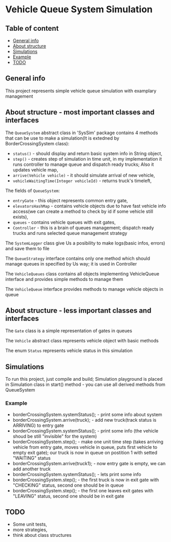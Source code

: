 # Vehicle Queue System Simulation
## Table of content
* [General info](#general-info)
* [About structure](#about-structue)
* [Simulations](#simulations)
* [Example](#example)
* [TODO](#TODO)

## General info
This project represents simple vehicle queue simulation with examplary management
	
## About structure - most important classes and interfaces
The `QueueSystem` abstract class in 'SysSim' package contains 4 methods that can be use to make a simulation(It is extedned by BorderCrossingSystem class):
* `status()` - should display and return basic system info in String object,
* `step()` - creates step of simulation in time unit, in my implementation it runs controller to manage queue and dispatch ready trucks; Also it updates vehicle map,
* `arrive(Vehicle vehicle)` - it should simulate arrival of new vehicle,
* `vehicleWaitingTime(Integer vehicleId)` - returns truck's timeleft,

The fields of `QueueSystem`:
* `entryGate` - this object represents common entry gate, 
* `elevatorsHashMap` - contains vehicle objects due to have fast vehicle info access(we can create a method to check by id if some vehicle still exists),
* `queues` - contains vehicle queues with exit gates,
* `Controller` - this is a brain of queues management; dispatch ready trucks and runs selected queue management strategy

The `SystemLogger` class give Us a posibility to make logs(basic infos, errors) and save them to file

The `QueueStrategy` interface contains only one method which should manage queues in specified by Us way; it is used in Controller

The `VehicleQueues` class contains all objects implementing VehicleQueue interface and provides simple methods to manage them

The `VehicleQueue` interface provides methods to manage vehicle objects in queue 

## About structure - less important classes and interfaces

The `Gate` class is a simple representation of gates in queues

The `Vehicle` abstract class represents vehicle object with basic methods

The enum `Status` represents vehicle status in this simulation

## Simulations
To run this project, just compile and build; Simulation playground is placed in Simulation class in start() method - you can use all derived methods from QueueSystem

### Example
* borderCrossingSystem.systemStatus();  - print some info about system
* borderCrossingSystem.arrive(truck);   - add new truck(track status is ARRIVING) to entry gate
* borderCrossingSystem.systemStatus();  - print some info (the vehicle shoud be still "invisible" for the system)
* borderCrossingSystem.step();          - make one unit time step (takes arriving vehicle from entry gate,
                                        moves vehicle in queue, puts first vehicle to empty exit gate);
                                        our truck is now in queue on postition 1 with setted "WAITING" status
* borderCrossingSystem.arrive(truck1);  - now entry gate is empty, we can add another truck
* borderCrossingSystem.systemStatus();  - lets print some info
* borderCrossingSystem.step();          - the first truck is now in exit gate with "CHECKING" status, second one should be in queue
* borderCrossingSystem.step();          - the first one leaves exit gates with "LEAVING" status, second one should be in exit gate

## TODO
- Some unit tests,
- more strategies,
- think about class structures
